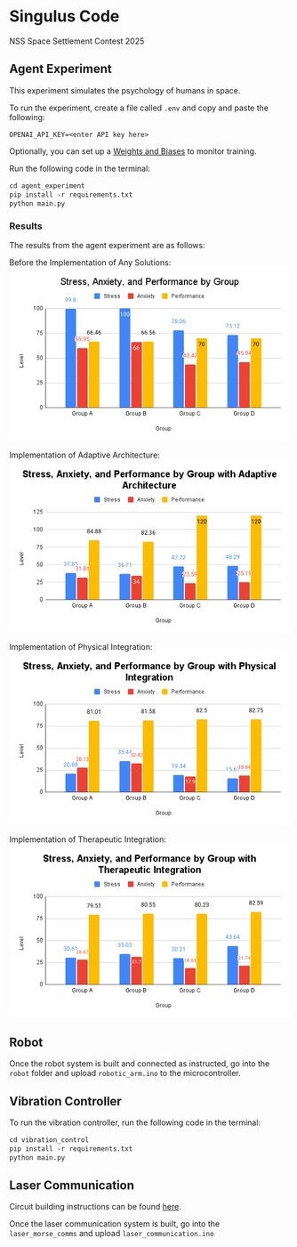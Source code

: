 # Singulus Code
NSS Space Settlement Contest 2025

## Agent Experiment
This experiment simulates the psychology of humans in space.

To run the experiment, create a file called `.env` and copy and paste the following:
```
OPENAI_API_KEY=<enter API key here>
```

Optionally, you can set up a [Weights and Biases](https://wandb.ai/) to monitor training.

Run the following code in the terminal:
```
cd agent_experiment
pip install -r requirements.txt
python main.py
```

### Results
The results from the agent experiment are as follows:

Before the Implementation of Any Solutions:
![before](figures/before.png)

Implementation of Adaptive Architecture:
![adaptive architecture](figures/adaptive_architecture.png)

Implementation of Physical Integration:
![physical integration](figures/physical_integration.png)

Implementation of Therapeutic Integration:
![therapeutic integration](figures/therapeutic_integration.png)

## Robot
Once the robot system is built and connected as instructed, go into the `robot` folder and upload `robotic_arm.ino` to the microcontroller.

## Vibration Controller
To run the vibration controller, run the following code in the terminal:
```
cd vibration_control
pip install -r requirements.txt
python main.py
```
## Laser Communication
Circuit building instructions can be found [here](https://www.instructables.com/Two-Way-Morse-Code-Communication-System/).

Once the laser communication system is built, go into the `laser_morse_comms` and upload `laser_communication.ino`
